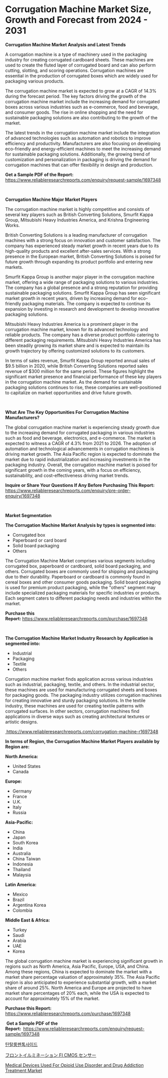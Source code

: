 <p><h1>Corrugation Machine Market Size, Growth and Forecast from 2024 - 2031</h1></p><p><strong>Corrugation Machine Market Analysis and Latest Trends</strong></p>
<p><p>A corrugation machine is a type of machinery used in the packaging industry for creating corrugated cardboard sheets. These machines are used to create the fluted layer of corrugated board and can also perform cutting, slotting, and scoring operations. Corrugation machines are essential in the production of corrugated boxes which are widely used for packaging various products.</p><p>The corrugation machine market is expected to grow at a CAGR of 14.3% during the forecast period. The key factors driving the growth of the corrugation machine market include the increasing demand for corrugated boxes across various industries such as e-commerce, food and beverage, and consumer goods. The rise in online shopping and the need for sustainable packaging solutions are also contributing to the growth of the market.</p><p>The latest trends in the corrugation machine market include the integration of advanced technologies such as automation and robotics to improve efficiency and productivity. Manufacturers are also focusing on developing eco-friendly and energy-efficient machines to meet the increasing demand for sustainable packaging solutions. Additionally, the growing trend of customization and personalization in packaging is driving the demand for corrugation machines that can offer flexibility in design and production.</p></p>
<p><strong>Get a Sample PDF of the Report:&nbsp;</strong> <a href="https://www.reliableresearchreports.com/enquiry/request-sample/1697348">https://www.reliableresearchreports.com/enquiry/request-sample/1697348</a></p>
<p>&nbsp;</p>
<p><strong>Corrugation Machine Major Market Players</strong></p>
<p><p>The corrugation machine market is highly competitive and consists of several key players such as British Converting Solutions, Smurfit Kappa Group, Mitsubishi Heavy Industries America, and Krishna Engineering Works. </p><p>British Converting Solutions is a leading manufacturer of corrugation machines with a strong focus on innovation and customer satisfaction. The company has experienced steady market growth in recent years due to its high-quality products and excellent after-sales services. With a strong presence in the European market, British Converting Solutions is poised for future growth through expanding its product portfolio and entering new markets.</p><p>Smurfit Kappa Group is another major player in the corrugation machine market, offering a wide range of packaging solutions to various industries. The company has a global presence and a strong reputation for providing sustainable packaging solutions. Smurfit Kappa Group has seen significant market growth in recent years, driven by increasing demand for eco-friendly packaging materials. The company is expected to continue its expansion by investing in research and development to develop innovative packaging solutions.</p><p>Mitsubishi Heavy Industries America is a prominent player in the corrugation machine market, known for its advanced technology and reliable products. The company has a diverse product portfolio catering to different packaging requirements. Mitsubishi Heavy Industries America has been steadily growing its market share and is expected to maintain its growth trajectory by offering customized solutions to its customers.</p><p>In terms of sales revenue, Smurfit Kappa Group reported annual sales of $9.5 billion in 2020, while British Converting Solutions reported sales revenue of $300 million for the same period. These figures highlight the significant market presence and financial performance of these key players in the corrugation machine market. As the demand for sustainable packaging solutions continues to rise, these companies are well-positioned to capitalize on market opportunities and drive future growth.</p></p>
<p>&nbsp;</p>
<p><strong>What Are The Key Opportunities For Corrugation Machine Manufacturers?</strong></p>
<p><p>The global corrugation machine market is experiencing steady growth due to the increasing demand for corrugated packaging in various industries such as food and beverage, electronics, and e-commerce. The market is expected to witness a CAGR of 4.3% from 2021 to 2026. The adoption of automation and technological advancements in corrugation machines is driving market growth. The Asia Pacific region is expected to dominate the market due to rapid industrialization and increasing investments in the packaging industry. Overall, the corrugation machine market is poised for significant growth in the coming years, with a focus on efficiency, sustainability, and cost-effectiveness driving market trends.</p></p>
<p><strong>Inquire or Share Your Questions If Any Before Purchasing This Report:</strong> <a href="https://www.reliableresearchreports.com/enquiry/pre-order-enquiry/1697348">https://www.reliableresearchreports.com/enquiry/pre-order-enquiry/1697348</a></p>
<p>&nbsp;</p>
<p><strong>Market Segmentation</strong></p>
<p><strong>The Corrugation Machine Market Analysis by types is segmented into:</strong></p>
<p><ul><li>Corrugated box</li><li>Paperboard or card board</li><li>Solid board packaging</li><li>Others</li></ul></p>
<p><p>The Corrugation Machine Market comprises various segments including corrugated box, paperboard or cardboard, solid board packaging, and others. Corrugated boxes are commonly used for shipping and packaging due to their durability. Paperboard or cardboard is commonly found in cereal boxes and other consumer goods packaging. Solid board packaging is used for premium product packaging, while the "others" segment may include specialized packaging materials for specific industries or products. Each segment caters to different packaging needs and industries within the market.</p></p>
<p><strong>Purchase this Report:&nbsp;</strong><a href="https://www.reliableresearchreports.com/purchase/1697348">https://www.reliableresearchreports.com/purchase/1697348</a></p>
<p>&nbsp;</p>
<p><strong>The Corrugation Machine Market Industry Research by Application is segmented into:</strong></p>
<p><ul><li>Industrial</li><li>Packaging</li><li>Textile</li><li>Others</li></ul></p>
<p><p>Corrugation machine market finds application across various industries such as industrial, packaging, textile, and others. In the industrial sector, these machines are used for manufacturing corrugated sheets and boxes for packaging goods. The packaging industry utilizes corrugation machines for creating innovative and sturdy packaging solutions. In the textile industry, these machines are used for creating textile patterns with corrugated surfaces. In other sectors, corrugation machines find applications in diverse ways such as creating architectural textures or artistic designs.</p></p>
<p><a href="https://www.reliableresearchreports.com/corrugation-machine-r1697348">&nbsp;https://www.reliableresearchreports.com/corrugation-machine-r1697348</a></p>
<p><strong>In terms of Region, the Corrugation Machine Market Players available by Region are:</strong></p>
<p>
    <p> <strong> North America: </strong>
        <ul>
            <li>United States</li>
            <li>Canada</li>
        </ul>
        </p> 
    <p> <strong> Europe: </strong>
        <ul>
            <li>Germany</li>
            <li>France</li>
            <li>U.K.</li>
            <li>Italy</li>
            <li>Russia</li>
        </ul>
        </p> 
    <p> <strong> Asia-Pacific: </strong>
        <ul>
            <li>China</li>
            <li>Japan</li>
            <li>South Korea</li>
            <li>India</li>
            <li>Australia</li>
            <li>China Taiwan</li>
            <li>Indonesia</li>
            <li>Thailand</li>
            <li>Malaysia</li>
        </ul>
        </p> 
    <p> <strong> Latin America: </strong>
        <ul>
            <li>Mexico</li>
            <li>Brazil</li>
            <li>Argentina Korea</li>
            <li>Colombia</li>
        </ul>
        </p> 
    <p> <strong> Middle East & Africa: </strong>
        <ul>
            <li>Turkey</li>
            <li>Saudi</li>
            <li>Arabia</li>
            <li>UAE</li>
            <li>Korea</li>
        </ul>
    </p>
    </p>
<p><p>The global corrugation machine market is experiencing significant growth in regions such as North America, Asia Pacific, Europe, USA, and China. Among these regions, China is expected to dominate the market with a market share percentage valuation of approximately 35%. The Asia Pacific region is also anticipated to experience substantial growth, with a market share of around 25%. North America and Europe are projected to have market share percentages of 20% each, while the USA is expected to account for approximately 15% of the market.</p></p>
<p><strong>Purchase this Report: </strong><a href="https://www.reliableresearchreports.com/purchase/1697348">https://www.reliableresearchreports.com/purchase/1697348</a></p>
<p>&nbsp;<strong>Get a Sample PDF of the Report:&nbsp;&nbsp;</strong><a href="https://www.reliableresearchreports.com/enquiry/request-sample/1697348">https://www.reliableresearchreports.com/enquiry/request-sample/1697348</a></p>
<p><strong></strong></p>
<p><p><a href="https://github.com/lzuwsfreyoq70/Market-Research-Report-List-2/blob/main/3390769108922.md">탄탈룸펜톡사이드</a></p><p><a href="https://github.com/laurenreichert/Market-Research-Report-List-2/blob/main/2334794123656.md">フロントイルミネーション FI CMOS センサー</a></p><p><a href="https://github.com/LaceyZemlak1/Market-Research-Report-List-1/blob/main/medical-devices-used-for-opioid-use-disorder-and-drug-addiction-treatment-market.md">Medical Devices Used For Opioid Use Disorder and Drug Addiction Treatment Market</a></p></p>